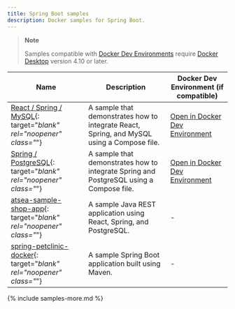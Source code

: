 ```yaml
---
title: Spring Boot samples
description: Docker samples for Spring Boot.
---
```


> **Note**
>
> Samples compatible with [Docker Dev Environments](../desktop/dev-environments/index.md) require [Docker Desktop](../get-docker.md) version 4.10 or later.

| Name | Description | Docker Dev Environment (if compatible) |
| ---- | ----------- | -------------------------------------- |
| [React / Spring / MySQL](https://github.com/docker/awesome-compose/tree/master/react-java-mysql){: target="_blank" rel="noopener" class="_"} | A sample that demonstrates how to integrate React, Spring, and MySQL using a Compose file. | [Open in Docker Dev Environment](https://open.docker.com/dashboard/dev-envs?url=https://github.com/docker/awesome-compose/tree/master/react-java-mysql) |
| [Spring / PostgreSQL](https://github.com/docker/awesome-compose/tree/master/spring-postgres){: target="_blank" rel="noopener" class="_"} | A sample that demonstrates how to integrate Spring and PostgreSQL using a Compose file. | [Open in Docker Dev Environment](https://open.docker.com/dashboard/dev-envs?url=https://github.com/docker/awesome-compose/tree/master/spring-postgres) |
| [atsea-sample-shop-app](https://github.com/dockersamples/atsea-sample-shop-app){: target="_blank" rel="noopener" class="_"} | A sample Java REST application using React, Spring, and PostgreSQL. | - |
| [spring-petclinic-docker](https://github.com/dockersamples/spring-petclinic-docker){: target="_blank" rel="noopener" class="_"} | A sample Spring Boot application built using Maven. | - |

{% include samples-more.md %}